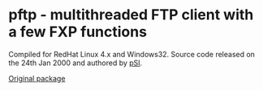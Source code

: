 # pftp - multithreaded FTP client with a few FXP functions

Compiled for RedHat Linux 4.x and Windows32. Source code released on the 24th Jan 2000 and authored by [pSI](https://web.archive.org/web/20020207201918/http://psi.rewtbox.de/index2.html).

[Original package](https://defacto2.net/f/ae3249)

